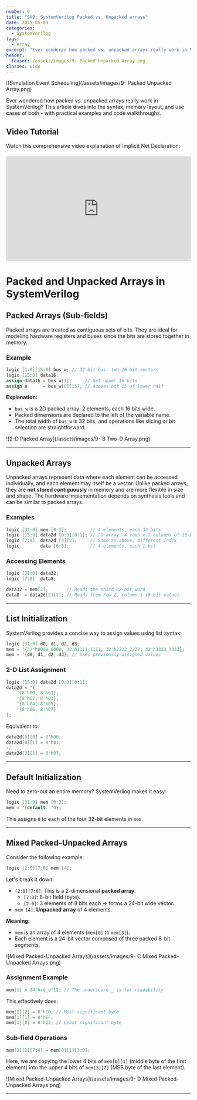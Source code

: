 ```yaml
---
number: 9
title: "SV9. SystemVerilog Packed vs. Unpacked arrays"
date: 2025-05-09
categories:
  - SystemVerilog
tags:
  - Array
excerpt: "Ever wondered how packed vs. unpacked arrays really work in SystemVerilog? This article dives into the syntax, memory layout, and use cases of both - with practical examples and code walkthroughs."
header:
  teaser: /assets/images/9- Packed Unpacked Array.png
classes: wide
---
```




![Simulation Event Scheduling](/assets/images/9- Packed Unpacked Array.png)

Ever wondered how packed vs. unpacked arrays really work in SystemVerilog? This article dives into the syntax, memory layout, and use cases of both - with practical examples and code walkthroughs.


## Video Tutorial

Watch this comprehensive video explanation of Implicit Net Declaration:

<div class="video-container" style="position: relative; padding-bottom: 56.25%; height: 0; overflow: hidden; max-width: 100%; margin: 20px 0;">
  <iframe 
    src="https://www.youtube.com/embed/fN5iwiw5mRU" 
    style="position: absolute; top: 0; left: 0; width: 100%; height: 100%;" 
    frameborder="0" 
    allowfullscreen>
  </iframe>
</div>

# Packed and Unpacked Arrays in SystemVerilog

## Packed Arrays (Sub-fields)

Packed arrays are treated as contiguous sets of bits. They are ideal for modeling hardware registers and buses since the bits are stored together in memory.

### Example

```verilog
logic [1:0][15:0] bus_w; // 32-bit bus: two 16-bit vectors
logic [15:0] data16;
assign data16 = bus_w[1];     // Get upper 16 bits
assign a      = bus_w[0][15]; // Access bit 15 of lower half
```

**Explanation:**
- `bus_w` is a 2D packed array: 2 elements, each 16 bits wide.
- Packed dimensions are declared to the left of the variable name.
- The total width of `bus_w` is 32 bits, and operations like slicing or bit selection are straightforward.

![2-D Packed Array](/assets/images/9- B Two-D Array.png)

---

## Unpacked Arrays

Unpacked arrays represent data where each element can be accessed individually, and each element may itself be a vector. Unlike packed arrays, they are **not stored contiguously** in memory and are more flexible in size and shape. The hardware implementation depends on synthesis tools and can be similar to packed arrays.

### Examples

```verilog
logic [31:0] mem [0:3];         // 4 elements, each 32 bits
logic [15:0] data2d [0:3][0:1]; // 2D array, 4 rows x 2 columns of 16-bit vectors
logic [7:0]  data2d [4][2];     // Same as above, different index
logic        data [0:3];        // 4 elements, each 1 bit
```

### Accessing Elements

```verilog
logic [31:0] data32;
logic [7:0]  data8;

data32 = mem[2];       // Reads the third 32-bit word
data8  = data2d[2][1]; // Reads from row 2, column 1 (8-bit value)
```

---

## List Initialization

SystemVerilog provides a concise way to assign values using list syntax:

```verilog
logic [31:0] d0, d1, d2, d3;
mem = '{32'h0000_0000, 32'h1111_1111, 32'h2222_2222, 32'h3333_3333};
mem = '{d0, d1, d2, d3}; // Uses previously assigned values
```

### 2-D List Assignment

```verilog
logic [15:0] data2d [0:3][0:1];
data2d = '{
    '{8'h00, 8'h01},
    '{8'h02, 8'h03},
    '{8'h04, 8'h05},
    '{8'h06, 8'h07}
};
```

Equivalent to:
```verilog
data2d[0][0] = 8'h00;
data2d[0][1] = 8'h01;
// ...
data2d[3][1] = 8'h07;
```

---

## Default Initialization

Need to zero-out an entire memory? SystemVerilog makes it easy:

```verilog
logic [31:0] mem [0:3];
mem = '{default: '0};
```
This assigns `0` to each of the four 32-bit elements in `mem`.

---

## Mixed Packed-Unpacked Arrays

Consider the following example:

```verilog
logic [2:0][7:0] mem [4];
```

Let's break it down:

- `[2:0][7:0]`: This is a 2-dimensional **packed array**.
  - `[7:0]`: 8-bit field (byte).
  - `[2:0]`: 3 elements of 8 bits each → forms a 24-bit wide vector.
- `mem [4]`: **Unpacked array** of 4 elements.

**Meaning:**
- `mem` is an array of 4 elements (`mem[0]` to `mem[3]`).
- Each element is a 24-bit vector composed of three packed 8-bit segments.

![Mixed Packed-Unpacked Arrays](/assets/images/9- C Mixed Packed-Unpacked Arrays.png)

### Assignment Example

```verilog
mem[1] = 24'hcd_ef12; // The underscore _ is for readability
```
This effectively does:

```verilog
mem[1][2] = 8'hCD; // Most significant byte
mem[1][1] = 8'hEF;
mem[1][0] = 8'h12; // Least significant byte
```

### Sub-field Operations

```verilog
mem[3][2][7:4] = mem[0][1][3:0];
```

Here, we are copying the lower 4 bits of `mem[0][1]` (middle byte of the first element) into the upper 4 bits of `mem[3][2]` (MSB byte of the last element).

![Mixed Packed-Unpacked Arrays](/assets/images/9- D Mixed Packed-Unpacked Arrays.png)

---